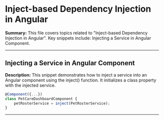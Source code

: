 # Inject-based Dependency Injection in Angular

**Summary:** This file covers topics related to "Inject-based Dependency Injection in Angular". Key snippets include: Injecting a Service in Angular Component.

---

## Injecting a Service in Angular Component

**Description:** This snippet demonstrates how to inject a service into an Angular component using the inject() function. It initializes a class property with the injected service.

```typescript
@Component({...})
class PetCareDashboardComponent {
    petRosterService = inject(PetRosterService);
}
```

---